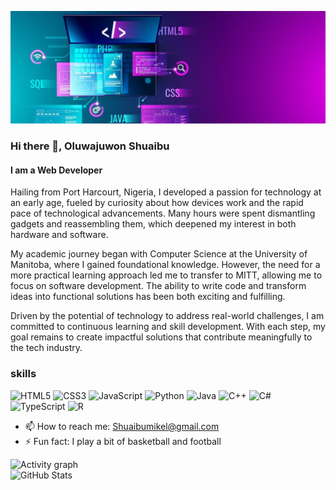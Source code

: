 ![I am a Web Developer](./assets/img/pic1.png)

### Hi there 👋, Oluwajuwon Shuaibu
#### I am a Web Developer

Hailing from Port Harcourt, Nigeria, I developed a passion for technology at an 
early age, fueled by curiosity about how devices work and the rapid pace of 
technological advancements. Many hours were spent dismantling gadgets and 
reassembling them, which deepened my interest in both hardware and software.

My academic journey began with Computer Science at the University of Manitoba, 
where I gained foundational knowledge. However, the need for a more practical 
learning approach led me to transfer to MITT, allowing me to focus on software 
development. The ability to write code and transform ideas into functional 
solutions has been both exciting and fulfilling.

Driven by the potential of technology to address real-world challenges, I am 
committed to continuous learning and skill development. With each step, my goal 
remains to create impactful solutions that contribute meaningfully to the tech 
industry.

### skills
![HTML5](https://img.shields.io/badge/HTML5-%23E34F26.svg?style=flat&logo=html5&logoColor=white)
![CSS3](https://img.shields.io/badge/CSS3-%231572B6.svg?style=flat&logo=css3&logoColor=white)
![JavaScript](https://img.shields.io/badge/JavaScript-%23F7DF1E.svg?style=flat&logo=javascript&logoColor=black)
![Python](https://img.shields.io/badge/Python-%233776AB.svg?style=flat&logo=python&logoColor=white)
![Java](https://img.shields.io/badge/Java-%23ED8B00.svg?style=flat&logo=java&logoColor=white)
![C++](https://img.shields.io/badge/C++-%2300599C.svg?style=flat&logo=c%2B%2B&logoColor=white)
![C#](https://img.shields.io/badge/C%23-%23239120.svg?style=flat&logo=c-sharp&logoColor=white)
![TypeScript](https://img.shields.io/badge/TypeScript-%23007ACC.svg?style=flat&logo=typescript&logoColor=white)
![R](https://img.shields.io/badge/R-%23276DC3.svg?style=flat&logo=r&logoColor=white)

- 📫 How to reach me: Shuaibumikel@gmail.com 
- ⚡ Fun fact: I play a bit of basketball and football 

![Activity graph](https://github-readme-activity-graph.vercel.app/graph?username=mrshuaibu&theme=github&hide_border=false&bg_color=0d1117&color=58a6ff)
<br>
<img src="https://github-readme-stats.vercel.app/api?username=mrshuaibu&show_icons=true&theme=github_dark&card_width=450&hide=contribs" alt="GitHub Stats" height="180px" width="380px">


